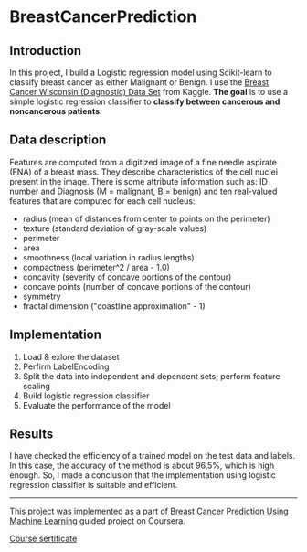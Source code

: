 # BreastCancerPrediction

## Introduction
In this project, I build a Logistic regression model using Scikit-learn to classify breast cancer as either Malignant or Benign. I use the [Breast Cancer Wisconsin (Diagnostic) Data Set](https://www.kaggle.com/uciml/breast-cancer-wisconsin-data) from Kaggle. **The goal** is to use a simple logistic regression classifier to **classify between cancerous and noncancerous patients**.

## Data description
Features are computed from a digitized image of a fine needle aspirate (FNA) of a breast mass. They describe characteristics of the cell nuclei present in the image.
There is some attribute information such as: ID number and Diagnosis (M = malignant, B = benign) and ten real-valued features that are computed for each cell nucleus:

  - radius (mean of distances from center to points on the perimeter)
  - texture (standard deviation of gray-scale values)
  - perimeter
  - area
  - smoothness (local variation in radius lengths)
  - compactness (perimeter^2 / area - 1.0)
  - concavity (severity of concave portions of the contour)
  - concave points (number of concave portions of the contour)
  - symmetry
  - fractal dimension ("coastline approximation" - 1)

## Implementation
1. Load & exlore the dataset
2. Perfirm LabelEncoding
3. Split the data into independent and dependent sets; perform feature scaling
4. Build logistic regression classifier
5. Evaluate the performance of the model


## Results
I have checked the efficiency of a trained model on the test data and labels. In this case, the accuracy of the method is about 96,5%, which is high enough. So, I made a conclusion that the implementation using logistic regression classifier is suitable and efficient.


----------------
This project was implemented as a part of [Breast Cancer Prediction Using Machine Learning](https://www.coursera.org/projects/breast-cancer-prediction-using-machine-learning) guided project on Coursera.

[Course sertificate](https://www.coursera.org/account/accomplishments/verify/E7JKDG8R55CC?utm_source=ln&utm_medium=certificate&utm_content=cert_image&utm_campaign=pdf_header_button&utm_product=project)
